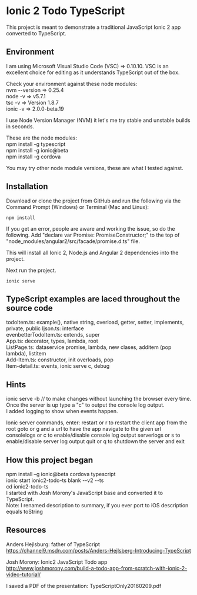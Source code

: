 # Ionic 2 Todo TypeScript

This project is meant to demonstrate a traditional JavaScript Ionic 2 app converted to TypeScript.

## Environment

I am using Microsoft Visual Studio Code (VSC) => 0.10.10.
VSC is an excellent choice for editing as it understands TypeScript out of the box.

Check your environment against these node modules:  
nvm --version => 0.25.4  
node -v => v5.7.1  
tsc -v => Version 1.8.7  
ionic -v => 2.0.0-beta.19  

I use Node Version Manager (NVM) it let's me try stable and unstable builds in seconds.

These are the node modules:  
npm install -g typescript  
npm install -g ionic@beta  
npm install -g cordova  

You may try other node module versions, these are what I tested against.

## Installation

Download or clone the project from GitHub and run the following via the Command Prompt (Windows) or Terminal (Mac and Linux):

```
npm install
```
If you get an error, people are aware and working the issue, so do the following.
Add "declare var Promise: PromiseConstructor;" to the top of "node_modules/angular2/src/facade/promise.d.ts" file.


This will install all Ionic 2, Node.js and Angular 2 dependencies into the project.

Next run the project.

```
ionic serve
```

## TypeScript examples are laced throughout the source code
todoItem.ts: example(), native string, overload, getter, setter, implements, private, public
Ijson.ts: interface  
evenbetterTodoItem.ts: extends, super  
App.ts: decorator, types, lambda, root  
ListPage.ts: dataservice promise, lambda, new clases, additem (pop lambda), listitem  
Add-Item.ts: constructor, init overloads, pop  
Item-detail.ts: events, ionic serve c, debug  

## Hints
ionic serve -b // to make changes without launching the browser every time.  
Once the server is up type a "c" to output the console log output.  
I added logging to show when events happen.  

Ionic server commands, enter:
  restart or r to restart the client app from the root
  goto or g and a url to have the app navigate to the given url
  consolelogs or c to enable/disable console log output
  serverlogs or s to enable/disable server log output
  quit or q to shutdown the server and exit

## How this project began
npm install –g ionic@beta cordova typescript  
ionic start ionic2-todo-ts blank --v2 --ts  
cd ionic2-todo-ts  
I started with Josh Morony's JavaScript base and converted it to TypeScript.  
Note: I renamed description to summary, if you ever port to iOS description equals toString  

## Resources

Anders Hejlsburg: father of TypeScript
https://channel9.msdn.com/posts/Anders-Hejlsberg-Introducing-TypeScript

Josh Morony: Ionic2 JavaScript Todo app
http://www.joshmorony.com/build-a-todo-app-from-scratch-with-ionic-2-video-tutorial/

I saved a PDF of the presentation: TypeScriptOnly20160209.pdf
